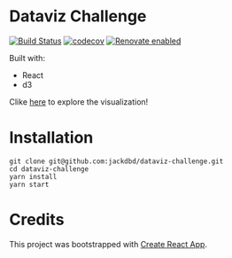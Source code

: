 # Dataviz Challenge

[![Build Status](https://travis-ci.org/jackdbd/dataviz-challenge.svg?branch=master)](https://travis-ci.org/jackdbd/dataviz-challenge) [![codecov](https://codecov.io/gh/jackdbd/dataviz-challenge/branch/master/graph/badge.svg)](https://codecov.io/gh/jackdbd/dataviz-challenge) [![Renovate enabled](https://img.shields.io/badge/renovate-enabled-brightgreen.svg)](https://renovateapp.com/)

Built with:

- React
- d3

Clike [here](https://jackdbd.github.io/dataviz-challenge) to explore the visualization!


# Installation

```
git clone git@github.com:jackdbd/dataviz-challenge.git
cd dataviz-challenge
yarn install
yarn start
```


# Credits

This project was bootstrapped with [Create React App](https://github.com/facebookincubator/create-react-app).
